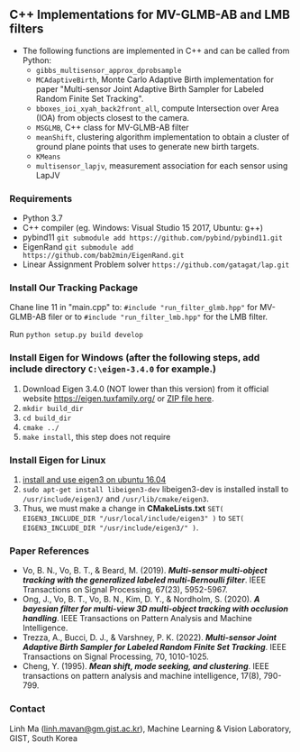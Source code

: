 ## C++ Implementations for MV-GLMB-AB and LMB filters
- The following functions are implemented in C++ and can be called from Python:
    - `gibbs_multisensor_approx_dprobsample`
    - `MCAdaptiveBirth`, Monte Carlo Adaptive Birth implementation for paper "Multi-sensor Joint Adaptive Birth Sampler for Labeled Random Finite Set Tracking".
    - `bboxes_ioi_xyah_back2front_all`, compute Intersection over Area (IOA) from objects closest to the camera.
    - `MSGLMB`, C++ class for MV-GLMB-AB filter
    - `meanShift`, clustering algorithm implementation to obtain a cluster of ground plane points that uses to generate new birth targets.
    - `KMeans`
    - `multisensor_lapjv`, measurement association for each sensor using LapJV

### Requirements

- Python 3.7
- C++ compiler (eg. Windows: Visual Studio 15 2017, Ubuntu: g++)
- pybind11 `git submodule add https://github.com/pybind/pybind11.git`
- EigenRand `git submodule add https://github.com/bab2min/EigenRand.git`
- Linear Assignment Problem solver `https://github.com/gatagat/lap.git`
  
### Install Our Tracking Package
Chane line 11 in "main.cpp" to: ```#include "run_filter_glmb.hpp"``` for MV-GLMB-AB filer or to ```#include "run_filter_lmb.hpp"``` for the LMB filter.

Run `python setup.py build develop`

### Install Eigen for Windows (after the following steps, add include directory `C:\eigen-3.4.0` for example.)
1) Download Eigen 3.4.0 (NOT lower than this version) from it official website https://eigen.tuxfamily.org/ or [ZIP file here](https://gitlab.com/libeigen/eigen/-/archive/3.4.0/eigen-3.4.0.zip).
2) `mkdir build_dir`
3) `cd build_dir`
4) `cmake ../`
5) `make install`, this step does not require

### Install Eigen for Linux
1) [install and use eigen3 on ubuntu 16.04](https://kezunlin.me/post/d97b21ee/) 
2) `sudo apt-get install libeigen3-dev` libeigen3-dev is installed install to `/usr/include/eigen3/` and `/usr/lib/cmake/eigen3`.
3) Thus, we must make a change in **CMakeLists.txt** `SET( EIGEN3_INCLUDE_DIR "/usr/local/include/eigen3" )` to `SET( EIGEN3_INCLUDE_DIR "/usr/include/eigen3/" )`.

### Paper References

- Vo, B. N., Vo, B. T., & Beard, M. (2019). **_Multi-sensor multi-object tracking with the generalized labeled multi-Bernoulli filter_**. IEEE Transactions on Signal Processing, 67(23), 5952-5967.
- Ong, J., Vo, B. T., Vo, B. N., Kim, D. Y., & Nordholm, S. (2020). **_A bayesian filter for multi-view 3D multi-object tracking with occlusion handling_**. IEEE Transactions on Pattern Analysis and Machine Intelligence.
- Trezza, A., Bucci, D. J., & Varshney, P. K. (2022). **_Multi-sensor Joint Adaptive Birth Sampler for Labeled Random Finite Set Tracking_**. IEEE Transactions on Signal Processing, 70, 1010-1025.
- Cheng, Y. (1995). **_Mean shift, mode seeking, and clustering_**. IEEE transactions on pattern analysis and machine intelligence, 17(8), 790-799.


### Contact
Linh Ma (linh.mavan@gm.gist.ac.kr), Machine Learning & Vision Laboratory, GIST, South Korea

